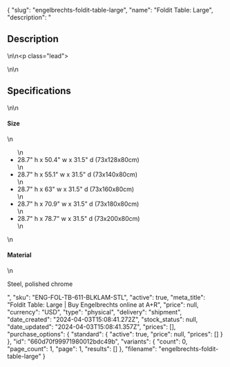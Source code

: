 {
  "slug": "engelbrechts-foldit-table-large",
  "name": "Foldit Table: Large",
  "description": "<h2>Description</h2>\n<!-- split -->\n<p class=\"lead\"> </p>\n<!-- split -->\n<h2>Specifications</h2>\n<!-- split -->\n<h4>Size</h4>\n<ul>\n<li>28.7\" h x 50.4\" w x 31.5\" d (73x128x80cm)</li>\n<li>28.7\" h x 55.1\" w x 31.5\" d (73x140x80cm)</li>\n<li>28.7\" h x 63\" w x 31.5\" d (73x160x80cm)</li>\n<li>28.7\" h x 70.9\" w x 31.5\" d (73x180x80cm)</li>\n<li>28.7\" h x 78.7\" w x 31.5\" d (73x200x80cm)</li>\n</ul>\n<h4>Material</h4>\n<p>Steel, polished chrome</p>",
  "sku": "ENG-FOL-TB-611-BLKLAM-STL",
  "active": true,
  "meta_title": "Foldit Table: Large | Buy Engelbrechts online at A+R",
  "price": null,
  "currency": "USD",
  "type": "physical",
  "delivery": "shipment",
  "date_created": "2024-04-03T15:08:41.272Z",
  "stock_status": null,
  "date_updated": "2024-04-03T15:08:41.357Z",
  "prices": [],
  "purchase_options": {
    "standard": {
      "active": true,
      "price": null,
      "prices": []
    }
  },
  "id": "660d70f99971980012bdc49b",
  "variants": {
    "count": 0,
    "page_count": 1,
    "page": 1,
    "results": []
  },
  "filename": "engelbrechts-foldit-table-large"
}